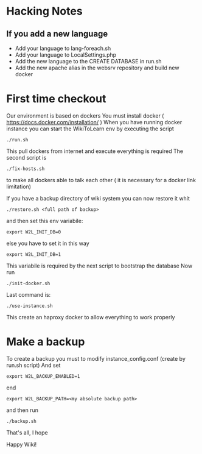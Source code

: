 # Hacking Notes

## If you add a new language

* Add your language to lang-foreach.sh
* Add your language to LocalSettings.php
* Add the new language to the CREATE DATABASE in run.sh
* Add the new apache alias in the websrv repository and build new docker

First time checkout
===================

Our environment is based on dockers
You must install docker ( https://docs.docker.com/installation/ )
When you have running docker instance you can start the WikiToLearn env by executing the script

    ./run.sh
    
This pull dockers from internet and execute everything is required
The second script is

    ./fix-hosts.sh

to make all dockers able to talk each other ( it is necessary for a docker link limitation)

If you have a backup directory of wiki system you can now restore it whit

    ./restore.sh <full path of backup>
    
and then set this env variabile:

    export W2L_INIT_DB=0

else you have to set it in this way

    export W2L_INIT_DB=1
    
This variabile is required by the next script to bootstrap the database
Now run

    ./init-docker.sh
    
Last command is:

    ./use-instance.sh
    
This create an haproxy docker to allow everything to work properly
    

Make a backup
======================

To create a backup you must to modify instance_config.conf (create by run.sh script)
And set

    export W2L_BACKUP_ENABLED=1
    
end 

    export W2L_BACKUP_PATH=<my absolute backup path>
    
and then run

    ./backup.sh
    
That's all, I hope

Happy Wiki!

